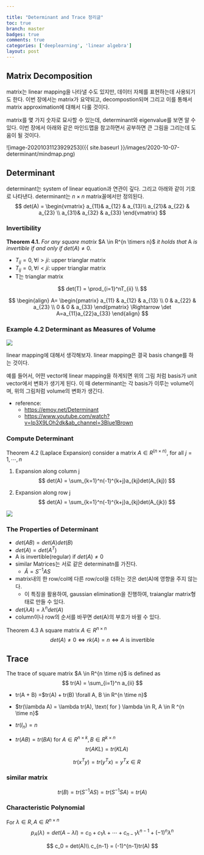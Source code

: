 ```yaml
---

title: "Determinant and Trace 정리글"
toc: true
branch: master
badges: true
comments: true
categories: ['deeplearning', 'linear algebra']
layout: post
---
```




## Matrix Decomposition

matrix는 linear mapping을 나타낼 수도 있지만, 데이터 자체를 표현하는데 사용되기도 한다. 이번 장에서는 matrix가 요약되고, decompostion되며 그리고 이를 통해서 matrix approximation에 대해서 다룰 것이다.

matrix를 몇 가지 숫자로 묘사할 수 있는데, determinant와 eigenvalue를 보면 알 수 있다. 이번 장에서 아래와 같은 마인드맵을 참고하면서 공부하면 큰 그림을 그리는데 도움이 될 것이다.

![image-20201031123929253]({{ site.baseurl }}/images/2020-10-07-determinant/mindmap.png)





## Determinant 

determinant는 system of linear equation과 연관이 깊다. 그리고 아래와 같이 기호로 나타낸다. determinant는 $n \times n$ matrix꼴에서만 정의된다.
$$
det(A) = \begin{vmatrix} a_{11}&  a_{12} & a_{13}\\ a_{21}&  a_{22} & a_{23} \\ a_{31}&  a_{32} & a_{33} \end{vmatrix}
$$


### Invertibility

**Theorem 4.1.** *For any square matrix* $A \in R^{n \timers n}$ *it holds that* A *is invertible if and only if* $det(A) \neq 0$*.*



- $T_{ij} = 0, \forall i > ji$: upper trianglar matrix
- $T_{ij} = 0, \forall i < ji$: upper trianglar matrix
- T는 trianglar matrix

$$
det(T) = \prod_{i=1}^nT_{ii} \\
$$

$$
\begin{align} A=
\begin{pmatrix} a_{11} & a_{12} & a_{13} \\ 0 & a_{22} & a_{23} \\ 0 & 0 & a_{33} \end{pmatrix} \Rightarrow \det A=a_{11}a_{22}a_{33}
\end{align}
$$





### Example 4.2 Determinant as Measures of Volume

![](https://freight.cargo.site/t/original/i/681a448c3813e5afd02aabf077c414b38addb31b60c0db05795d926cf59b1b75/ratio.png)



linear mapping에 대해서 생각해보자. linear mapping은 결국 basis change를 하는 것이다. 

예를 들어서, 어떤 vector에 linear mapping을 하게되면 위의 그림 처럼 basis가 unit vector에서 변화가 생기게 된다. 이 때 determinant는 각 basis가 이루는 volume이며, 위의 그림처럼 volume의 변화가 생긴다.

- reference:
  - https://emoy.net/Determinant
  - https://www.youtube.com/watch?v=Ip3X9LOh2dk&ab_channel=3Blue1Brown



### Compute Determinant

Theorem 4.2 (Laplace Expansion) consider a matrix $A \in R^(n \times n)$, for all $j = 1, \cdots, n$

1. Expansion along column j
   $$
   det(A) = \sum_{k=1}^n(-1)^{k+j}a_{kj}det(A_{kj})
   $$
   
2. Expansion along row j
   $$
   det(A) = \sum_{k=1}^n(-1)^{k+j}a_{kj}det(A_{jk})
   $$

![](https://ssl.pstatic.net/images.se2/smedit/2017/8/22/j6nto9lh8353tm.jpg)

### The Properties of Determinant

- $det(AB) = det(A)det(B)$
- $det(A) = det(A^T)$
- A is invertible(regular) if $det(A) \neq 0$
- similar Matrices는 서로 같은 determinatn를 가진다.
  - $\hat{A} = S^{-1}AS$
- matrix내의 한 row/col에 다른 row/col을 더하는 것은 det(A)에 영향을 주지 않는다.
  - 이 특징을 활용하여, gaussian elimination을 진행하여, traianglar matrix형태로 만들 수 있다.
- $det(\lambda A) = \lambda^n det(A)$
- column이나 row의 순서를 바꾸면 det(A)의 부호가 바뀔 수 있다.



Theorem 4.3 A square matrix $A \in R^{n \times n}$
$$
det(A) \neq 0 \iff  rk(A) =n \iff A \text{ is invertible}
$$




## Trace

The trace of square matrix $A \in R^{n \time n}$ is defined as
$$
tr(A) = \sum_{i=1}^n a_{ii}
$$

- tr(A + B) =$tr(A) + tr(B) \forall A, B \in R^{n \time n}$

- $tr(\lambda A) = \lambda tr(A), \text{ for } \lambda \in R, A \in R ^{n \time n}$

- $tr(I_n) = n$

- $tr(AB) = tr(BA) \text{ for } A \in {R^{n \times k}, B \in R^{k \times n}}$
  $$
  tr(AKL) = tr(KLA)
  $$

  $$
  tr(x^Ty) = tr(y^T x) = y^Tx \in R
  $$



### similar matrix

$$
tr(B) = tr(S^{-1}AS) = tr(S^{-1}SA) = tr(A)
$$



### Characteristic Polynomial

For $\lambda \in R, A \in R^{n \times n}$
$$
p_A(\lambda) = det(A - \lambda I) = c_0 + c_1\lambda + \cdots + c_{n-1}\lambda^{n-1} + (-1)^n\lambda^n 
$$

$$
c_0 = det(A)\\
c_{n-1} = (-1)^{n-1}tr(A)
$$

